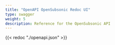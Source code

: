 ```yaml
---
title: "OpenAPI OpenSubsonic Redoc UI"
type: swagger
weight: 5
description: Reference for the OpenSubsonic API
---
```


{{< redoc "./openapi.json" >}}
